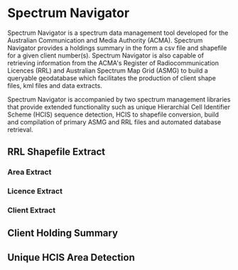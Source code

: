 # Spectrum Navigator

Spectrum Navigator is a spectrum data management tool developed for the Australian Communication and Media Authority (ACMA). Spectrum Navigator provides a holdings summary in the form a csv file and shapefile for a given client number(s). Spectrum Navigator is also capable of retrieving information from the ACMA's Register of Radiocommunication Licences (RRL) and Australian Spectrum Map Grid (ASMG) to build a queryable geodatabase which facilitates the production of client shape files, kml files and data extracts.

Spectrum Navigator is accompanied by two spectrum management libraries that provide extended functionality such as unique Hierarchial Cell Identifier Scheme (HCIS) sequence detection, HCIS to shapefile conversion, build and compilation of primary ASMG and RRL files and automated database retrieval.

## RRL Shapefile Extract

### Area Extract

### Licence Extract

### Client Extract

## Client Holding Summary

## Unique HCIS Area Detection
